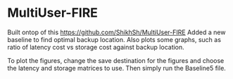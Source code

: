 # MultiUser-FIRE
Built ontop of this https://github.com/ShikhSh/MultiUser-FIRE
Added a new baseline to find optimal backup location. Also plots some graphs, such as ratio of latency cost vs storage cost against backup location.

To plot the figures, change the save destination for the figures and choose the latency and storage matrices to use. Then simply run the Baseline5 file. 
